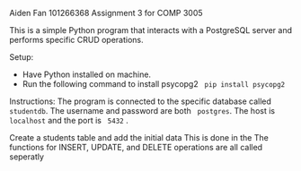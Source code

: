 Aiden Fan 101266368
Assignment 3 for COMP 3005

This is a simple Python program that interacts with a PostgreSQL server and performs specific CRUD operations.

Setup:

- Have Python installed on machine.
- Run the following command to install psycopg2
  ` pip install psycopg2`

Instructions:
The program is connected to the specific database called ` studentdb`. The username and password are both ` postgres`. The host is ` localhost`  and the port is ` 5432` . 

Create a students table and add the initial data
  This is done in the 
The functions for INSERT, UPDATE, and DELETE operations are all called seperatly

